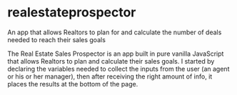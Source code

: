# realestateprospector
An app that allows Realtors to plan for and calculate the number of deals needed to reach their sales goals

The Real Estate Sales Prospector is an app built in pure vanilla JavaScript that allows Realtors to plan and calculate their sales goals. I started by declaring the variables needed to collect the inputs from the user (an agent or his or her manager), then after receiving the right amount of info, it places the results at the bottom of the page. 

